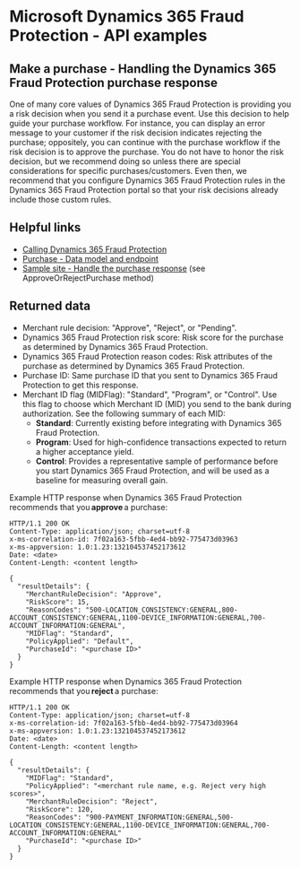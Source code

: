 # Microsoft Dynamics 365 Fraud Protection - API examples
## Make a purchase - Handling the Dynamics 365 Fraud Protection purchase response

One of many core values of Dynamics 365 Fraud Protection is providing you a risk decision when you send it a purchase event. Use this decision to help guide your purchase workflow. For instance, you can display an error message to your customer if the risk decision indicates rejecting the purchase; oppositely, you can continue with the purchase workflow if the risk decision is to approve the purchase. You do not have to honor the risk decision, but we recommend doing so unless there are special considerations for specific purchases/customers. Even then, we recommend that you configure Dynamics 365 Fraud Protection rules in the Dynamics 365 Fraud Protection portal so that your risk decisions already include those custom rules.

## Helpful links
- [Calling Dynamics 365 Fraud Protection](./Authenticate&#32;and&#32;call&#32;Fraud&#32;Protection.md)
- [Purchase - Data model and endpoint](https://apidocs.microsoft.com/services/dynamics365fraudprotection#/Events/V0.5MerchantservicesEventsPurchasePost)
- [Sample site - Handle the purchase response](../src/Web/Controllers/BasketController.cs) (see ApproveOrRejectPurchase method)

## Returned data
- Merchant rule decision: "Approve", "Reject", or "Pending".
- Dynamics 365 Fraud Protection risk score: Risk score for the purchase as determined by Dynamics 365 Fraud Protection.
- Dynamics 365 Fraud Protection reason codes: Risk attributes of the purchase as determined by Dynamics 365 Fraud Protection.
- Purchase ID: Same purchase ID that you sent to Dynamics 365 Fraud Protection to get this response.
- Merchant ID flag (MIDFlag): "Standard", "Program", or "Control". Use this flag to choose which Merchant ID (MID) you send to the bank during authorization. See the following summary of each MID:
  - **Standard**: Currently existing before integrating with Dynamics 365 Fraud Protection. 
  - **Program**: Used for high-confidence transactions expected to return a higher acceptance yield. 
  - **Control**: Provides a representative sample of performance before you start Dynamics 365 Fraud Protection, and will be used as a baseline for measuring overall gain.

Example HTTP response when Dynamics 365 Fraud Protection recommends that you **approve** a purchase:
```http
HTTP/1.1 200 OK
Content-Type: application/json; charset=utf-8
x-ms-correlation-id: 7f02a163-5fbb-4ed4-bb92-775473d03963
x-ms-appversion: 1.0:1.23:132104537452173612
Date: <date>
Content-Length: <content length>

{
  "resultDetails": {
    "MerchantRuleDecision": "Approve",
    "RiskScore": 15,
    "ReasonCodes": "500-LOCATION_CONSISTENCY:GENERAL,800-ACCOUNT_CONSISTENCY:GENERAL,1100-DEVICE_INFORMATION:GENERAL,700-ACCOUNT_INFORMATION:GENERAL",
    "MIDFlag": "Standard",
    "PolicyApplied": "Default",
    "PurchaseId": "<purchase ID>"
  }
}
```

Example HTTP response when Dynamics 365 Fraud Protection recommends that you **reject** a purchase: 
```http
HTTP/1.1 200 OK
Content-Type: application/json; charset=utf-8
x-ms-correlation-id: 7f02a163-5fbb-4ed4-bb92-775473d03964
x-ms-appversion: 1.0:1.23:132104537452173612
Date: <date>
Content-Length: <content length>

{
  "resultDetails": {
    "MIDFlag": "Standard",
    "PolicyApplied": "<merchant rule name, e.g. Reject very high scores>",
    "MerchantRuleDecision": "Reject",
    "RiskScore": 120,
    "ReasonCodes": "900-PAYMENT_INFORMATION:GENERAL,500-LOCATION_CONSISTENCY:GENERAL,1100-DEVICE_INFORMATION:GENERAL,700-ACCOUNT_INFORMATION:GENERAL"
    "PurchaseId": "<purchase ID>"
  }
}
```
